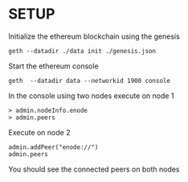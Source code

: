 # SETUP

Initialize the ethereum blockchain using the genesis

```
geth --datadir ./data init ./genesis.json
```

Start the ethereum console

```
geth  --datadir data --networkid 1900 console 
```

In the console using two nodes execute on node 1

```
> admin.nodeInfo.enode
> admin.peers
```

Execute on node 2

```
admin.addPeer("enode://")
admin.peers
```

You should see the connected peers on both nodes
